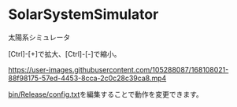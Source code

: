 # SolarSystemSimulator
太陽系シミュレータ

[Ctrl]-[+]で拡大、[Ctrl]-[-]で縮小。

https://user-images.githubusercontent.com/105288087/168108021-88f98175-57ed-4453-8cca-2c0c28c39ca8.mp4

[bin/Release/config.txt](bin/Release/config.txt)を編集することで動作を変更できます。
